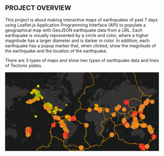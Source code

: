 ## **PROJECT OVERVIEW**

This project is about making interactive maps of earthquakes of past 7 days using Leaflet.js Application Programming Interface (API) to populate a geographical map with GeoJSON earthquake data from a URL. Each earthquake is visually represented by a circle and color, where a higher magnitude has a larger diameter and is darker in color. In addition, each earthquake has a popup marker that, when clicked, show the magnitude of the earthquake and the location of the earthquake.

There are 3 types of maps and show two types of earthquake data and lines of Tectonic plates. 

<img src='snippet.PNG'><img>
